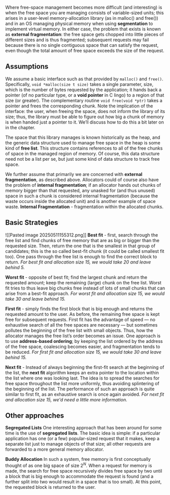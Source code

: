 Where free-space management becomes more difficult (and interesting) is when the free space you are managing consists of variable-sized units; this arises in a user-level memory-allocation library (as in malloc() and free()) and in an OS managing physical memory when using **segmentation** to implement virtual memory. In either case, the problem that exists is known as **external fragmentation**: the free space gets chopped into little pieces of different sizes and is thus fragmented; subsequent requests may fail because there is no single contiguous space that can satisfy the request, even though the total amount of free space exceeds the size of the request.

## **Assumptions**
We assume a basic interface such as that provided by `malloc()` and `free()`. Specifically, `void *malloc(size t size)` takes a single parameter, size, which is the number of bytes requested by the application; it hands back a pointer (of no particular type, or a **void pointer** in C lingo) to a region of that size (or greater). The complementary routine `void free(void *ptr)` takes a pointer and frees the corresponding chunk. Note the implication of the interface: the user, when freeing the space, does not inform the library of its size; thus, the library must be able to figure out how big a chunk of memory is when handed just a pointer to it. We’ll discuss how to do this a bit later on in the chapter.

The space that this library manages is known historically as the heap, and the generic data structure used to manage free space in the heap is some kind of **free list**. This structure contains references to all of the free chunks of space in the managed region of memory. Of course, this data
structure need not be a list per se, but just some kind of data structure to track free space.

We further assume that primarily we are concerned with **external fragmentation**, as described above. Allocators could of course also have the problem of **internal fragmentation**; if an allocator hands out chunks of memory bigger than that requested, any unasked for (and thus unused)
space in such a chunk is considered internal fragmentation (because the waste occurs inside the allocated unit) and is another example of space waste.
	**Internal Fragmentation** - fragmentation within the allocated chunks.

## **Basic Strategies**
![[Pasted image 20250511155312.png]]
**Best fit** - first, search through the free list and find chunks of free memory that are as big or bigger than the requested size. Then, return the one that is the smallest in that group of candidates; this is the so called best-fit chunk (it could be called smallest fit too). One pass through the free list is enough to find the correct block to return.
*For best fit and allocation size 15, we would take 20 and leave behind 5.*

**Worst fit** - opposite of best fit; find the largest chunk and return the requested amount; keep the remaining (large) chunk on the free list. Worst fit tries to thus leave big chunks free instead of lots of small chunks that can arise from a best-fit approach.
*For worst fit and allocation size 15, we would take 30 and leave behind 15.*

**First fit** - simply finds the first block that is big enough and returns the requested amount to the user. As before, the remaining free space is kept free for subsequent requests. 
	First fit has the advantage of speed — no exhaustive search of all the free spaces are necessary — but sometimes pollutes the beginning of the free list with small objects. Thus, how the allocator manages the free list’s order becomes an issue. One approach is to use **address-based ordering**; by keeping the list ordered by the address of the free space, coalescing becomes easier, and fragmentation tends to be reduced.
*For first fit and allocation size 15, we would take 30 and leave behind 15.*

**Next fit** - Instead of always beginning the first-fit search at the beginning of the list, the **next fit** algorithm keeps an extra pointer to the location within the list where one was looking last. The idea is to spread the searches for free space throughout the list more uniformly, thus avoiding splintering of the beginning of the list. The performance of such an approach is quite similar to first fit, as an exhaustive search is once again avoided.
*For next fit and allocation size 15, we'd need a little more information.*

## **Other approaches**
**Segregated Lists**
One interesting approach that has been around for some time is the use of **segregated lists**. The basic idea is simple: if a particular application has one (or a few) popular-sized request that it makes, keep a separate list just to manage objects of that size; all other requests are forwarded to a more general memory allocator.

**Buddy Allocation**
In such a system, free memory is first conceptually thought of as one big space of size $2^N$. When a request for memory is made, the search for free space recursively divides free space by two until a block that is big enough to accommodate the request is found (and a further split into two would result in a space that is too small). At this point, the requested block is returned to the user.